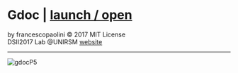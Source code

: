 # Gdoc | [launch / open](http://dsii-2017-unirsm.github.io/francescopaolini/flu)

by francescopaolini © 2017 MIT License  
DSII2017 Lab @UNIRSM [website](http://dsii-2017-unirsm.github.io)

----

![gdocP5](http://i.imgur.com/683ktRm.png)
